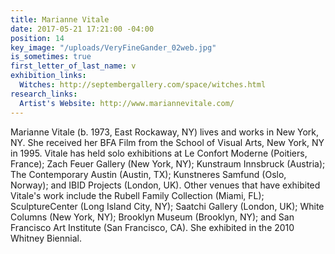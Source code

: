 ```yaml
---
title: Marianne Vitale
date: 2017-05-21 17:21:00 -04:00
position: 14
key_image: "/uploads/VeryFineGander_02web.jpg"
is_sometimes: true
first_letter_of_last_name: v
exhibition_links:
  Witches: http://septembergallery.com/space/witches.html
research_links:
  Artist's Website: http://www.mariannevitale.com/
---
```


Marianne Vitale (b. 1973, East Rockaway, NY) lives and works in New York, NY. She received her BFA Film from the School of Visual Arts, New York, NY in 1995. Vitale has held solo exhibitions at Le Confort Moderne (Poitiers, France); Zach Feuer Gallery (New York, NY); Kunstraum Innsbruck (Austria); The Contemporary Austin (Austin, TX); Kunstneres Samfund (Oslo, Norway); and IBID Projects (London, UK). Other venues that have exhibited Vitale's work include the Rubell Family Collection (Miami, FL); SculptureCenter (Long Island City, NY); Saatchi Gallery (London, UK); White Columns (New York, NY); Brooklyn Museum (Brooklyn, NY); and San Francisco Art Institute (San Francisco, CA). She exhibited in the 2010 Whitney Biennial. 
